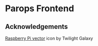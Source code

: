 # Parops Frontend

## Acknowledgements

[Raspberry Pi vector](https://getdrawings.com/get-icon#raspberry-pi-icon-59.png) icon by Twilight Galaxy

